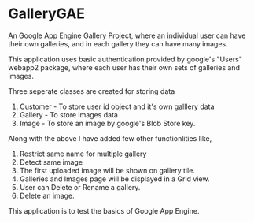 # GalleryGAE
An Google App Engine Gallery Project, where an individual user can have their own galleries, and in each gallery they can have many images.

This application uses basic authentication provided by google's "Users"  webapp2 package, where each user has their own sets of galleries and images. 

Three seperate classes are created for storing data

1) Customer - To store user id object and it's own galllery data
2) Gallery - To store images data
3) Image - To store an image by google's Blob Store key.

Along with the above I have added few other functionlities like, 
1) Restrict same name for multiple gallery
2) Detect same image 
3) The first uploaded image will be shown on gallery tile.
4) Galleries and Images page will be displayed in a Grid view.
5) User can Delete or Rename a gallery.
6) Delete an image.

This application is to test the basics of Google App Engine.
